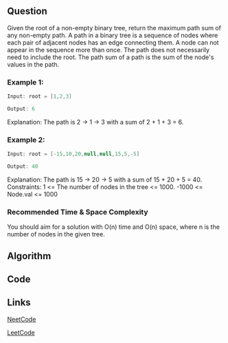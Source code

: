 ## Question
Given the root of a non-empty binary tree, return the maximum path sum of any non-empty path.
A path in a binary tree is a sequence of nodes where each pair of adjacent nodes has an edge connecting them. A node can not appear in the sequence more than once. The path does not necessarily need to include the root.
The path sum of a path is the sum of the node's values in the path.
### Example 1:



```java
Input: root = [1,2,3]

Output: 6

```
Explanation: The path is 2 -> 1 -> 3 with a sum of 2 + 1 + 3 = 6.
### Example 2:



```java
Input: root = [-15,10,20,null,null,15,5,-5]

Output: 40

```
Explanation: The path is 15 -> 20 -> 5 with a sum of 15 + 20 + 5 = 40.
Constraints:
1 <= The number of nodes in the tree <= 1000.
-1000 <= Node.val <= 1000


### Recommended Time & Space Complexity

You should aim for a solution with O(n) time and O(n) space, where n is the number of nodes in the given tree.






## Algorithm

## Code

## Links

[NeetCode](https://neetcode.io/problems/binary-tree-maximum-path-sum)

[LeetCode](https://leetcode.com/problems/binary-tree-maximum-path-sum)
